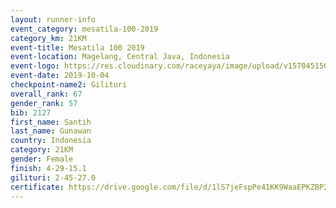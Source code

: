 ```yaml
---
layout: runner-info 
event_category: mesatila-100-2019 
category_km: 21KM 
event-title: Mesatila 100 2019 
event-location: Magelang, Central Java, Indonesia 
event-logo: https://res.cloudinary.com/raceyaya/image/upload/v1570451507/logo/mesastila100_jin7bl.jpg 
event-date: 2019-10-04 
checkpoint-name2: Gilituri 
overall_rank: 67
gender_rank: 57
bib: 2127
first_name: Santih
last_name: Gunawan
country: Indonesia
category: 21KM
gender: Female
finish: 4-29-15.1
gilituri: 2-45-27.0
certificate: https://drive.google.com/file/d/1lS7jeFspPe41KK9WaaEPKZBP296WyY0w/view?usp=sharing
---
```

